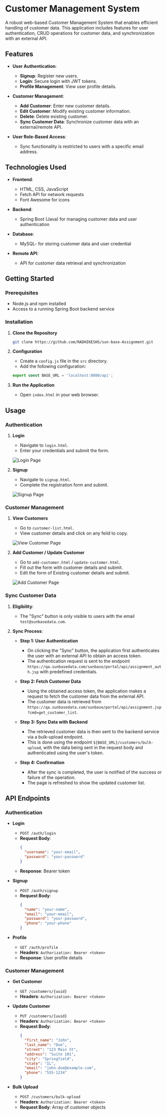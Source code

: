 # Customer Management System

A robust web-based Customer Management System that enables efficient handling of customer data. This application includes features for user authentication, CRUD operations for customer data, and synchronization with an external API.

## Features

- **User Authentication**: 
  - **Signup**: Register new users.
  - **Login**: Secure login with JWT tokens.
  - **Profile Management**: View user profile details.

- **Customer Management**:
  - **Add Customer**: Enter new customer details.
  - **Edit Customer**: Modify existing customer information.
  - **Delete**: Delete existing customer.
  - **Sync Customer Data**: Synchronize customer data with an external/remote API.

- **User Role-Based Access**:
  - Sync functionality is restricted to users with a specific email address.

## Technologies Used

- **Frontend**: 
  - HTML, CSS, JavaScript
  - Fetch API for network requests
  - Font Awesome for icons

- **Backend**:
  - Spring Boot (Java) for managing customer data and user authentication
  
- **Database**:
  - MySQL- for storing customer data and user credential

- **Remote API**:
  - API for customer data retrieval and synchronization

## Getting Started

### Prerequisites

- Node.js and npm installed
- Access to a running Spring Boot backend service

### Installation

1. **Clone the Repository**

    ```bash
    git clone https://github.com/RADHIKESHS/sun-base-Assignment.git
    ```

2. **Configuration**

    - Create a `config.js` file in the `src` directory.
    - Add the following configuration:

    ```javascript
    export const BASE_URL = 'localhost:8080/api';
    ```

3. **Run the Application**

    - Open `index.html` in your web browser.

## Usage

### Authentication

1. **Login**

    - Navigate to `login.html`.
    - Enter your credentials and submit the form.
    
    ![Login Page](https://github.com/RADHIKESHS/sun-base-Assignment/blob/main/login.png?raw=true)

2. **Signup**

    - Navigate to `signup.html`.
    - Complete the registration form and submit.

    ![Signup Page](https://github.com/RADHIKESHS/sun-base-Assignment/blob/main/signup.png?raw=true)

### Customer Management

1. **View Customers**

    - Go to `customer-list.html`.
    - View customer details and click on any feild to copy.

    ![View Customer Page](https://github.com/RADHIKESHS/sun-base-Assignment/blob/main/Customer-list.png?raw=true)

   
2. **Add Customer / Update Customer**

    - Go to `add-customer.html` / `update-customer.html`.
    - Fill out the form with customer details and submit.
    - Edit the form of Existing customer details and submit.

    ![Add Customer Page](https://github.com/RADHIKESHS/sun-base-Assignment/blob/main/add-customer.png?raw=true)


### Sync Customer Data

1. **Eligibility**:
   - The "Sync" button is only visible to users with the email `test@sunbasedata.com`.

2. **Sync Process**:
   - **Step 1: User Authentication**
     - On clicking the "Sync" button, the application first authenticates the user with an external API to obtain an access token.
     - The authentication request is sent to the endpoint `https://qa.sunbasedata.com/sunbase/portal/api/assignment_auth.jsp` with predefined credentials.
   
   - **Step 2: Fetch Customer Data**
     - Using the obtained access token, the application makes a request to fetch the customer data from the external API.
     - The customer data is retrieved from `https://qa.sunbasedata.com/sunbase/portal/api/assignment.jsp?cmd=get_customer_list`.
   
   - **Step 3: Sync Data with Backend**
     - The retrieved customer data is then sent to the backend service via a bulk-upload endpoint.
     - This is done using the endpoint `${BASE_URL}/customers/bulk-upload`, with the data being sent in the request body and authenticated using the user's token.

   - **Step 4: Confirmation**
     - After the sync is completed, the user is notified of the success or failure of the operation.
     - The page is refreshed to show the updated customer list.

## API Endpoints

### Authentication

- **Login**
  - `POST /auth/login`
  - **Request Body**:
    ```json
    {
      "username": "your-email",
      "password": "your-password"
    }
    ```
  - **Response**: Bearer token

- **Signup**
  - `POST /auth/signup`
  - **Request Body**:
    ```json
    {
      "name": "your-name",
      "email": "your-email",
      "password": "your-password",
      "phone": "your-phone"
    }
    ```

- **Profile**
  - `GET /auth/profile`
  - **Headers**: `Authorization: Bearer <token>`
  - **Response**: User profile details

### Customer Management

- **Get Customer**
  - `GET /customers/{uuid}`
  - **Headers**: `Authorization: Bearer <token>`

- **Update Customer**
  - `PUT /customers/{uuid}`
  - **Headers**: `Authorization: Bearer <token>`
  - **Request Body**:
    ```json
    {
      "first_name": "John",
      "last_name": "Doe",
      "street": "123 Main St",
      "address": "Suite 101",
      "city": "Springfield",
      "state": "IL",
      "email": "john.doe@example.com",
      "phone": "555-1234"
    }
    ```

- **Bulk Upload**
  - `POST /customers/bulk-upload`
  - **Headers**: `Authorization: Bearer <token>`
  - **Request Body**: Array of customer objects

